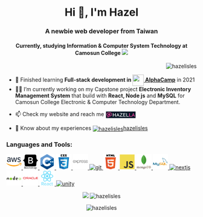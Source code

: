 

<!--**hazelisles/hazelisles** is a ✨ _special_ ✨ repository because its `README.md` (this file) appears on your GitHub profile.-->

<h1 align="center">Hi 👋, I'm Hazel</h1>
<h3 align="center">A newbie web developer from Taiwan</h3>
<h4 align="center">Currently, studying Information & Computer System Technology at Camosun College <img src="https://raw.githubusercontent.com/yammadev/flag-icons/master/png/CA%402x.png" height="15"></h4>
<p align="right"><img src="https://komarev.com/ghpvc/?username=hazelisles&label=Profile%20views&color=0e75b6&style=plastic" alt="hazelisles" /></p>


- 🌱 Finished learning **Full-stack development in [<img align="center" src="https://avatars.githubusercontent.com/u/8667311?s=200&v=4" height="30" width="30" /> AlphaCamp](https://tw.alphacamp.co/)** in 2021
- 👨‍💻 I’m currently working on my Capstone project **Electronic Inventory Management System** that build with **React, Node js** and **MySQL** for Camosun College Electronic & Computer Technology Department.
<!--
- 👨‍💻 Ongoing project - Vanilla JavaScript is available at <a href="https://github.com/hazelisles/vanillajs" target="blank"><img align="center" src="https://img.icons8.com/material-outlined/96/000000/github.png" alt="@hazelisles" height="30" width="30" />Hello Vanilla</a>

- 📝 My favorite side-project in 2021 <a href="https://github.com/hazelisles/expense-tracker" target="blank"><img align="center" src="http://cdn.onlinewebfonts.com/svg/img_464494.png" alt="@hazelisles" height="30" width="30" /> web app - expense tracker</a>
-->
- 📫 Check my website and reach me <a href="https://hazelisles.github.io/en/" target="blank"><img align="center" src="https://github.com/hazelisles/hazelisles.github.io/blob/main/hazel-logo.png" width="80" alt="hazelLA" /></a>

- 📄 Know about my experiences <a href="https://linkedin.com/in/hazelisles/" target="blank"><img align="center" src="https://img.icons8.com/fluent/96/000000/linkedin.png" alt="hazelisles" height="30" width="30" />hazelisles</a>


<h3 align="left">Languages and Tools:</h3>

<p align="left"> <a href="https://aws.amazon.com" target="_blank" rel="noreferrer"> <img src="https://raw.githubusercontent.com/devicons/devicon/master/icons/amazonwebservices/amazonwebservices-original-wordmark.svg" alt="aws" width="40" height="40"/> </a> <a href="https://getbootstrap.com" target="_blank" rel="noreferrer"> <img src="https://raw.githubusercontent.com/devicons/devicon/master/icons/bootstrap/bootstrap-plain-wordmark.svg" alt="bootstrap" width="40" height="40"/> </a> <a href="https://www.w3schools.com/cpp/" target="_blank" rel="noreferrer"> <img src="https://raw.githubusercontent.com/devicons/devicon/master/icons/cplusplus/cplusplus-original.svg" alt="cplusplus" width="40" height="40"/> </a> <a href="https://www.w3schools.com/css/" target="_blank" rel="noreferrer"> <img src="https://raw.githubusercontent.com/devicons/devicon/master/icons/css3/css3-original-wordmark.svg" alt="css3" width="40" height="40"/> </a> <a href="https://expressjs.com" target="_blank" rel="noreferrer"> <img src="https://raw.githubusercontent.com/devicons/devicon/master/icons/express/express-original-wordmark.svg" alt="express" width="40" height="40"/> </a> <a href="https://git-scm.com/" target="_blank" rel="noreferrer"> <img src="https://www.vectorlogo.zone/logos/git-scm/git-scm-icon.svg" alt="git" width="40" height="40"/> </a> <a href="https://www.w3.org/html/" target="_blank" rel="noreferrer"> <img src="https://raw.githubusercontent.com/devicons/devicon/master/icons/html5/html5-original-wordmark.svg" alt="html5" width="40" height="40"/> </a> <a href="https://developer.mozilla.org/en-US/docs/Web/JavaScript" target="_blank" rel="noreferrer"> <img src="https://raw.githubusercontent.com/devicons/devicon/master/icons/javascript/javascript-original.svg" alt="javascript" width="40" height="40"/> </a> <a href="https://www.mongodb.com/" target="_blank" rel="noreferrer"> <img src="https://raw.githubusercontent.com/devicons/devicon/master/icons/mongodb/mongodb-original-wordmark.svg" alt="mongodb" width="40" height="40"/> </a> <a href="https://www.mysql.com/" target="_blank" rel="noreferrer"> <img src="https://raw.githubusercontent.com/devicons/devicon/master/icons/mysql/mysql-original-wordmark.svg" alt="mysql" width="40" height="40"/> </a> <a href="https://nextjs.org/" target="_blank" rel="noreferrer"> <img src="https://cdn.worldvectorlogo.com/logos/nextjs-2.svg" alt="nextjs" width="40" height="40"/> </a> <a href="https://nodejs.org" target="_blank" rel="noreferrer"> <img src="https://raw.githubusercontent.com/devicons/devicon/master/icons/nodejs/nodejs-original-wordmark.svg" alt="nodejs" width="40" height="40"/> </a> <a href="https://www.oracle.com/" target="_blank" rel="noreferrer"> <img src="https://raw.githubusercontent.com/devicons/devicon/master/icons/oracle/oracle-original.svg" alt="oracle" width="40" height="40"/> </a> <a href="https://reactjs.org/" target="_blank" rel="noreferrer"> <img src="https://raw.githubusercontent.com/devicons/devicon/master/icons/react/react-original-wordmark.svg" alt="react" width="40" height="40"/> </a> <a href="https://unity.com/" target="_blank" rel="noreferrer"> <img src="https://www.vectorlogo.zone/logos/unity3d/unity3d-icon.svg" alt="unity" width="40" height="40"/> </a> </p>



<p align="center">
  <img width="450" src="https://github-readme-stats.vercel.app/api?username=hazelisles&theme=tokyonight">
  <img width="450" src="https://github-readme-stats.vercel.app/api/top-langs?username=hazelisles&show_icons=true&locale=en&theme=algolia&layout=compact" alt="hazelisles">
</p>

<p align="center"> <img src="https://github-readme-streak-stats.herokuapp.com/?user=hazelisles&theme=radical" alt="hazelisles" /></p>
